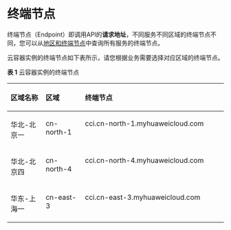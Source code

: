 # 终端节点<a name="cci_02_2003"></a>

终端节点（Endpoint）即调用API的**请求地址**，不同服务不同区域的终端节点不同，您可以从[地区和终端节点](https://developer.huaweicloud.com/endpoint)中查询所有服务的终端节点。

云容器实例的终端节点如下表所示，请您根据业务需要选择对应区域的终端节点。

**表 1**  云容器实例的终端节点

<a name="table1943641183817"></a>
<table><thead align="left"><tr id="row12262428387"><th class="cellrowborder" valign="top" width="16.16%" id="mcps1.2.4.1.1"><p id="p3261742193815"><a name="p3261742193815"></a><a name="p3261742193815"></a>区域名称</p>
</th>
<th class="cellrowborder" valign="top" width="18.18%" id="mcps1.2.4.1.2"><p id="p12654213384"><a name="p12654213384"></a><a name="p12654213384"></a>区域</p>
</th>
<th class="cellrowborder" valign="top" width="65.66%" id="mcps1.2.4.1.3"><p id="p2026242143811"><a name="p2026242143811"></a><a name="p2026242143811"></a>终端节点</p>
</th>
</tr>
</thead>
<tbody><tr id="row102604213820"><td class="cellrowborder" valign="top" width="16.16%" headers="mcps1.2.4.1.1 "><p id="p52617421384"><a name="p52617421384"></a><a name="p52617421384"></a>华北-北京一</p>
</td>
<td class="cellrowborder" valign="top" width="18.18%" headers="mcps1.2.4.1.2 "><p id="p1626204218388"><a name="p1626204218388"></a><a name="p1626204218388"></a>cn-north-1</p>
</td>
<td class="cellrowborder" valign="top" width="65.66%" headers="mcps1.2.4.1.3 "><p id="p52644213813"><a name="p52644213813"></a><a name="p52644213813"></a>cci.cn-north-1.myhuaweicloud.com</p>
</td>
</tr>
<tr id="row141791051203514"><td class="cellrowborder" valign="top" width="16.16%" headers="mcps1.2.4.1.1 "><p id="p1618065116352"><a name="p1618065116352"></a><a name="p1618065116352"></a>华北-北京四</p>
</td>
<td class="cellrowborder" valign="top" width="18.18%" headers="mcps1.2.4.1.2 "><p id="p538818476362"><a name="p538818476362"></a><a name="p538818476362"></a>cn-north-4</p>
</td>
<td class="cellrowborder" valign="top" width="65.66%" headers="mcps1.2.4.1.3 "><p id="p13389114723617"><a name="p13389114723617"></a><a name="p13389114723617"></a>cci.cn-north-4.myhuaweicloud.com</p>
</td>
</tr>
<tr id="row231016553359"><td class="cellrowborder" valign="top" width="16.16%" headers="mcps1.2.4.1.1 "><p id="p1593150143713"><a name="p1593150143713"></a><a name="p1593150143713"></a>华东-上海一</p>
</td>
<td class="cellrowborder" valign="top" width="18.18%" headers="mcps1.2.4.1.2 "><p id="p85931203376"><a name="p85931203376"></a><a name="p85931203376"></a>cn-east-3</p>
</td>
<td class="cellrowborder" valign="top" width="65.66%" headers="mcps1.2.4.1.3 "><p id="p105931909374"><a name="p105931909374"></a><a name="p105931909374"></a>cci.cn-east-3.myhuaweicloud.com</p>
</td>
</tr>
</tbody>
</table>

